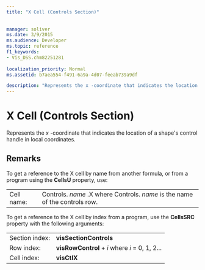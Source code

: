 ```yaml
---
title: "X Cell (Controls Section)"
 
 
manager: soliver
ms.date: 3/9/2015
ms.audience: Developer
ms.topic: reference
f1_keywords:
- Vis_DSS.chm82251281
 
localization_priority: Normal
ms.assetid: b7aea554-f491-6a9a-4d07-feeab739a9df

description: "Represents the x -coordinate that indicates the location of a shape's control handle in local coordinates."
---
```


# X Cell (Controls Section)

Represents the  *x*  -coordinate that indicates the location of a shape's control handle in local coordinates. 
  
## Remarks

To get a reference to the X cell by name from another formula, or from a program using the **CellsU** property, use: 
  
|||
|:-----|:-----|
| Cell name:  <br/> | Controls.  *name*  .X where Controls.  *name*  is the name of the controls row.  <br/> |
   
To get a reference to the X cell by index from a program, use the **CellsSRC** property with the following arguments: 
  
|||
|:-----|:-----|
| Section index:  <br/> |**visSectionControls** <br/> |
| Row index:  <br/> |**visRowControl** +  *i*            where  *i*  = 0, 1, 2...  <br/> |
| Cell index:  <br/> |**visCtlX** <br/> |
   

